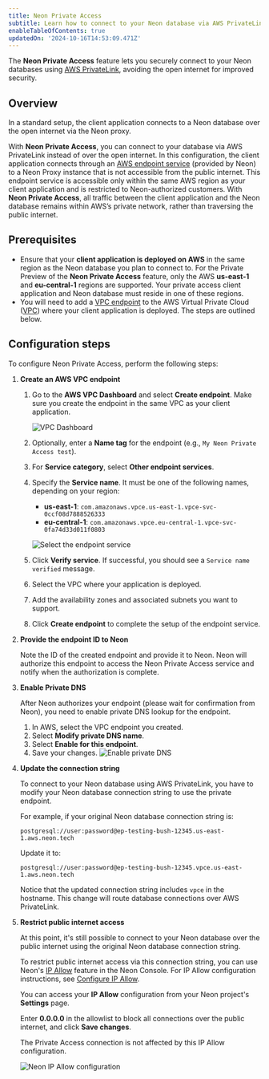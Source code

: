 ```yaml
---
title: Neon Private Access
subtitle: Learn how to connect to your Neon database via AWS PrivateLink
enableTableOfContents: true
updatedOn: '2024-10-16T14:53:09.471Z'
---
```


<PrivatePreview />

The **Neon Private Access** feature lets you securely connect to your Neon databases using [AWS PrivateLink](https://docs.aws.amazon.com/vpc/latest/privatelink/concepts.html), avoiding the open internet for improved security.

## Overview

In a standard setup, the client application connects to a Neon database over the open internet via the Neon proxy.

With **Neon Private Access**, you can connect to your database via AWS PrivateLink instead of over the open internet. In this configuration, the client application connects through an [AWS endpoint service](https://docs.aws.amazon.com/vpc/latest/privatelink/configure-endpoint-service.html) (provided by Neon) to a Neon Proxy instance that is not accessible from the public internet. This endpoint service is accessible only within the same AWS region as your client application and is restricted to Neon-authorized customers. With **Neon Private Access**, all traffic between the client application and the Neon database remains within AWS’s private network, rather than traversing the public internet.

## Prerequisites

- Ensure that your **client application is deployed on AWS** in the same region as the Neon database you plan to connect to. For the Private Preview of the **Neon Private Access** feature, only the AWS **us-east-1** and **eu-central-1** regions are supported. Your private access client application and Neon database must reside in one of these regions.
- You will need to add a [VPC endpoint](https://docs.aws.amazon.com/vpc/latest/privatelink/concepts.html#concepts-vpc-endpoints) to the AWS Virtual Private Cloud ([VPC](https://docs.aws.amazon.com/vpc/latest/userguide/what-is-amazon-vpc.html)) where your client application is deployed. The steps are outlined below.

## Configuration steps

To configure Neon Private Access, perform the following steps:

1. **Create an AWS VPC endpoint**

   1. Go to the **AWS VPC Dashboard** and select **Create endpoint**. Make sure you create the endpoint in the same VPC as your client application.

      ![VPC Dashboard](/docs/guides/pl_vpc_dashboard.png)

   1. Optionally, enter a **Name tag** for the endpoint (e.g., `My Neon Private Access test`).
   1. For **Service category**, select **Other endpoint services**.
   1. Specify the **Service name**. It must be one of the following names, depending on your region:

      - **us-east-1**: `com.amazonaws.vpce.us-east-1.vpce-svc-0ccf08d7888526333`
      - **eu-central-1**: `com.amazonaws.vpce.eu-central-1.vpce-svc-0fa74d33d011f0803`

      ![Select the endpoint service](/docs/guides/pl_select_endpoint_service.png)

   1. Click **Verify service**. If successful, you should see a `Service name verified` message.
   1. Select the VPC where your application is deployed.
   1. Add the availability zones and associated subnets you want to support.
   1. Click **Create endpoint** to complete the setup of the endpoint service.

2. **Provide the endpoint ID to Neon**

   Note the ID of the created endpoint and provide it to Neon. Neon will authorize this endpoint to access the Neon Private Access service and notify when the authorization is complete.

3. **Enable Private DNS**

   After Neon authorizes your endpoint (please wait for confirmation from Neon), you need to enable private DNS lookup for the endpoint.

   1. In AWS, select the VPC endpoint you created.
   1. Select **Modify private DNS name**.
   1. Select **Enable for this endpoint**.
   1. Save your changes.
      ![Enable private DNS](/docs/guides/pl_enable_private_dns.png)

4. **Update the connection string**

   To connect to your Neon database using AWS PrivateLink, you have to modify your Neon database connection string to use the private endpoint.

   For example, if your original Neon database connection string is:

   ```
   postgresql://user:password@ep-testing-bush-12345.us-east-1.aws.neon.tech
   ```

   Update it to:

   ```
   postgresql://user:password@ep-testing-bush-12345.vpce.us-east-1.aws.neon.tech
   ```

   Notice that the updated connection string includes `vpce` in the hostname. This change will route database connections over AWS PrivateLink.

5. **Restrict public internet access**

   At this point, it's still possible to connect to your Neon database over the public internet using the original Neon database connection string.

   To restrict public internet access via this connection string, you can use Neon's [IP Allow](/docs/introduction/ip-allow) feature in the Neon Console. For IP Allow configuration instructions, see [Configure IP Allow](/docs/manage/projects#configure-ip-allow).

   You can access your **IP Allow** configuration from your Neon project's **Settings** page.

   Enter **0.0.0.0** in the allowlist to block all connections over the public internet, and click **Save changes**.

   <Admonition type="note">
    The Private Access connection is not affected by this IP Allow configuration.
   </Admonition>

   ![Neon IP Allow configuration](/docs/guides/pl_neon_ip_allow.png)

<NeedHelp />
